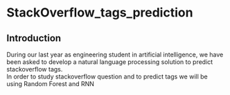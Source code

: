 # StackOverflow_tags_prediction
## Introduction
During our last year as engineering student in artificial intelligence, we have been asked to develop a natural language processing solution to predict stackoverflow tags.
</br> In order to study stackoverflow question and  to predict tags we will be using Random Forest and RNN
